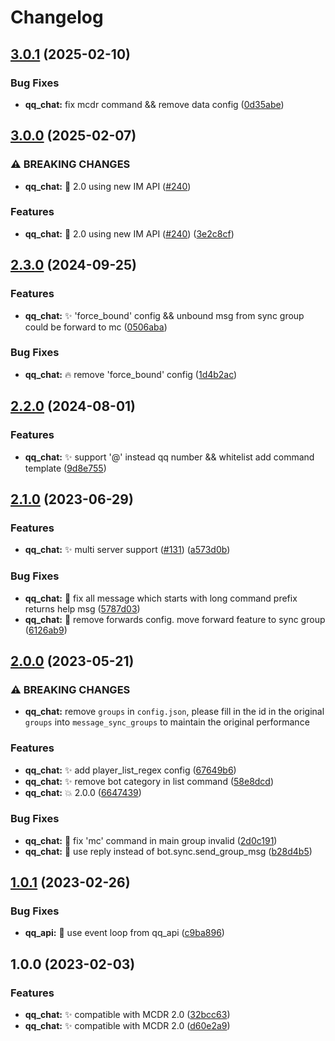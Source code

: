 # Changelog

## [3.0.1](https://github.com/AnzhiZhang/MCDReforgedPlugins/compare/qq_chat-v3.0.0...qq_chat-v3.0.1) (2025-02-10)


### Bug Fixes

* **qq_chat:** fix mcdr command && remove data config ([0d35abe](https://github.com/AnzhiZhang/MCDReforgedPlugins/commit/0d35abe4fbd76921f56fdb640e226446379335bb))

## [3.0.0](https://github.com/AnzhiZhang/MCDReforgedPlugins/compare/qq_chat-v2.3.0...qq_chat-v3.0.0) (2025-02-07)


### ⚠ BREAKING CHANGES

* **qq_chat:** :tada: 2.0 using new IM API ([#240](https://github.com/AnzhiZhang/MCDReforgedPlugins/issues/240))

### Features

* **qq_chat:** :tada: 2.0 using new IM API ([#240](https://github.com/AnzhiZhang/MCDReforgedPlugins/issues/240)) ([3e2c8cf](https://github.com/AnzhiZhang/MCDReforgedPlugins/commit/3e2c8cf5b8aa54d02ae50016cae790d2509e718f))

## [2.3.0](https://github.com/AnzhiZhang/MCDReforgedPlugins/compare/qq_chat-v2.2.0...qq_chat-v2.3.0) (2024-09-25)


### Features

* **qq_chat:** :sparkles: 'force_bound' config && unbound msg from sync group could be forward to mc ([0506aba](https://github.com/AnzhiZhang/MCDReforgedPlugins/commit/0506aba3114c7ec1071e845d21f1f3c7155ddb01))


### Bug Fixes

* **qq_chat:** :fire: remove 'force_bound' config ([1d4b2ac](https://github.com/AnzhiZhang/MCDReforgedPlugins/commit/1d4b2ac8a05f57a7357559395fe8847d784d16fa))

## [2.2.0](https://github.com/AnzhiZhang/MCDReforgedPlugins/compare/qq_chat-v2.1.0...qq_chat-v2.2.0) (2024-08-01)


### Features

* **qq_chat:** :sparkles: support '@' instead qq number && whitelist add command template ([9d8e755](https://github.com/AnzhiZhang/MCDReforgedPlugins/commit/9d8e75586972403d2a37e652e7533ff3bb3d5e49))

## [2.1.0](https://github.com/AnzhiZhang/MCDReforgedPlugins/compare/qq_chat-v2.0.0...qq_chat-v2.1.0) (2023-06-29)


### Features

* **qq_chat:** :sparkles: multi server support ([#131](https://github.com/AnzhiZhang/MCDReforgedPlugins/issues/131)) ([a573d0b](https://github.com/AnzhiZhang/MCDReforgedPlugins/commit/a573d0b6e83edf55375d2fb7c553a8f830d5eeea))


### Bug Fixes

* **qq_chat:** :bug: fix all message which starts with long command prefix returns help msg ([5787d03](https://github.com/AnzhiZhang/MCDReforgedPlugins/commit/5787d038c5edd490da16016aeaf4edc0eb4e4d6f))
* **qq_chat:** :bug: remove forwards config. move forward feature to sync group ([6126ab9](https://github.com/AnzhiZhang/MCDReforgedPlugins/commit/6126ab9bd7c266576ed02e99f8262b32bf6a9754))

## [2.0.0](https://github.com/AnzhiZhang/MCDReforgedPlugins/compare/qq_chat-v1.0.1...qq_chat-v2.0.0) (2023-05-21)


### ⚠ BREAKING CHANGES

* **qq_chat:** remove  `groups` in `config.json`, please fill in the id in the original `groups` into `message_sync_groups` to maintain the original performance

### Features

* **qq_chat:** ✨ add player_list_regex config ([67649b6](https://github.com/AnzhiZhang/MCDReforgedPlugins/commit/67649b6e5038c481e65b1bfbb62e9d1e41f458d8))
* **qq_chat:** ✨ remove bot category in list command ([58e8dcd](https://github.com/AnzhiZhang/MCDReforgedPlugins/commit/58e8dcd46424fe6fd710ae1f3cbc74644078cfc5))
* **qq_chat:** 💥 2.0.0 ([6647439](https://github.com/AnzhiZhang/MCDReforgedPlugins/commit/66474399f6b0ccc086fb3c1072d72a8e2bf2862b))


### Bug Fixes

* **qq_chat:** 🐛 fix 'mc' command in main group invalid ([2d0c191](https://github.com/AnzhiZhang/MCDReforgedPlugins/commit/2d0c1910940a1f995189bdf810539fcc92fbf8fd))
* **qq_chat:** 🐛 use reply instead of bot.sync.send_group_msg ([b28d4b5](https://github.com/AnzhiZhang/MCDReforgedPlugins/commit/b28d4b57f8bd60db1b41880def7afee1706903e6))

## [1.0.1](https://github.com/AnzhiZhang/MCDReforgedPlugins/compare/qq_chat-v1.0.0...qq_chat-v1.0.1) (2023-02-26)


### Bug Fixes

* **qq_api:** 🐛 use event loop from qq_api ([c9ba896](https://github.com/AnzhiZhang/MCDReforgedPlugins/commit/c9ba8966bb2bc9105b3c0fe8b7802b5378e50509))

## 1.0.0 (2023-02-03)


### Features

* **qq_chat:** ✨ compatible with MCDR 2.0 ([32bcc63](https://github.com/AnzhiZhang/MCDReforgedPlugins/commit/32bcc63a6581742688d80b496d23de065f1d4586))
* **qq_chat:** ✨ compatible with MCDR 2.0 ([d60e2a9](https://github.com/AnzhiZhang/MCDReforgedPlugins/commit/d60e2a9faa0d8b4a0d685d99c8164bf6d4535ff9))
